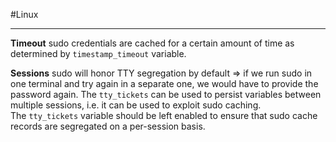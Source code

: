 #Linux 

***
**Timeout**
sudo credentials are cached for a certain amount of time as determined by `timestamp_timeout` variable.

**Sessions**
sudo will honor TTY segregation by default => if we run sudo in one terminal and try again in a separate one, we would have to provide the password again. The `tty_tickets` can be used to persist variables between multiple sessions, i.e. it can be used to exploit sudo caching. The `tty_tickets` variable should be left enabled to ensure that sudo cache records are segregated on a per-session basis.




